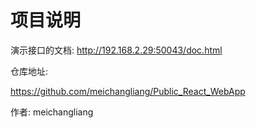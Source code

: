 # 项目说明

演示接口的文档:
<http://192.168.2.29:50043/doc.html>

仓库地址:

<https://github.com/meichangliang/Public_React_WebApp>

作者:
meichangliang
